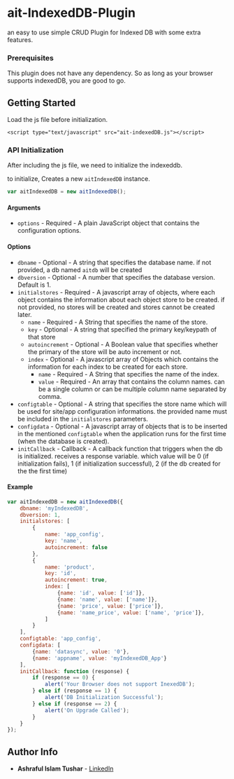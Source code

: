 # ait-IndexedDB-Plugin

an easy to use simple CRUD Plugin for Indexed DB with some extra features.

### Prerequisites

This plugin does not have any dependency. So as long as your browser supports indexedDB, you are good to go.

## Getting Started

Load the js file before initialization.

```
<script type="text/javascript" src="ait-indexedDB.js"></script>
```
### API Initialization

After including the js file, we need to initialize the indexeddb.

to initialize, Creates a new `aitIndexedDB` instance.

```js
var aitIndexedDB = new aitIndexedDB();
```
#### Arguments

- `options` - Required - A plain JavaScript object that contains the
configuration options.

#### Options

- `dbname` - Optional - A string that specifies the database name. if not provided, a db named `aitdb` will be created
- `dbversion` - Optional - A number that specifies the database version. Default is 1.
- `initialstores` - Required - A javascript array of objects, where each object contains the information about each object store to be created. if not provided, no stores will be created and stores cannot be created later.
    - `name` - Required - A String that specifies the name of the store.
    - `key` - Optional - A string that specified the primary key/keypath of that store
    - `autoincrement` - Optional - A Boolean value that specifies whether the primary of the store will be auto increment or not.
    - `index` - Optional - A javascript array of Objects which contains the information for each index to be created for each store.
        - `name` - Required - A String that specifies the name of the index.
        - `value` - Required - An array that contains the column names. can be a single column or can be multiple column name separated by comma.
- `configtable` - Optional - A string that specifies the store name which will be used for site/app configuration informations. the provided name must be included in the `initialstores` parameters.
- `configdata` - Optional - A javascript array of objects that is to be inserted in the mentioned `configtable` when the application runs for the first time (when the database is created).
- `initCallback` - Callback - A callback function that triggers when the db is initialized. receives a response variable. which value will be 0 (if initialization fails), 1 (if initialization successful), 2 (if the db created for the the first time)

#### Example

```js
var aitIndexedDB = new aitIndexedDB({
    dbname: 'myIndexedDB',
    dbversion: 1,
    initialstores: [ 
        {
            name: 'app_config',
            key: 'name', 
            autoincrement: false
        },
        {
            name: 'product',
            key: 'id',
            autoincrement: true,
            index: [ 
                {name: 'id', value: ['id']},
                {name: 'name', value: ['name']},
                {name: 'price', value: ['price']},
                {name: 'name_price', value: ['name', 'price']},
            ]
        }
    ],
    configtable: 'app_config',
    configdata: [
        {name: 'datasync', value: '0'},
        {name: 'appname', value: 'myIndexedDB_App'}
    ],
    initCallback: function (response) { 
        if (response == 0) {
            alert('Your Browser does not support InexedDB');
        } else if (response == 1) {
            alert('DB Initialization Successful');
        } else if (response == 2) {
            alert('On Upgrade Called');
        }
    }
});
```

## Author Info

* **Ashraful Islam Tushar**  - [LinkedIn](https://www.linkedin.com/in/ashraful-islam-tushar/)
